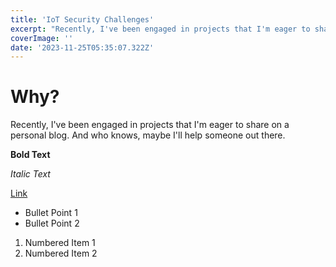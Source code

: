 ```yaml
---
title: 'IoT Security Challenges'
excerpt: "Recently, I've been engaged in projects that I'm eager to share on a personal blog. And who knows, maybe I'll help someone out there."
coverImage: ''
date: '2023-11-25T05:35:07.322Z'
---
```


# Why?

Recently, I've been engaged in projects that I'm eager to share on a personal blog. And who knows, maybe I'll help someone out there.

**Bold Text**

_Italic Text_

[Link](https://www.example.com)

- Bullet Point 1
- Bullet Point 2

1. Numbered Item 1
2. Numbered Item 2
